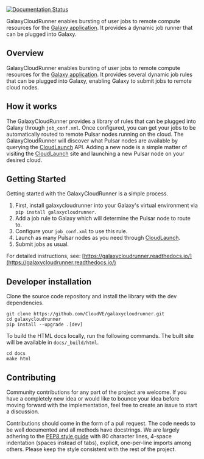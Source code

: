 [![Documentation Status](https://readthedocs.org/projects/galaxycloudrunner/badge/?version=latest)](http://galaxycloudrunner.readthedocs.org/en/latest/?badge=latest)

GalaxyCloudRunner enables bursting of user jobs to remote compute resources for
the [Galaxy application](https://galaxyproject.org/). It provides a dynamic job
runner that can be plugged into Galaxy.

## Overview

GalaxyCloudRunner enables bursting of user jobs to remote compute
resources for the [Galaxy application](https://galaxyproject.org/).
It provides several dynamic job rules that can be plugged into Galaxy,
enabling Galaxy to submit jobs to remote cloud nodes.

## How it works

The GalaxyCloudRunner provides a library of rules that can be plugged
into Galaxy through `job_conf.xml`. Once configured, you can get your
jobs to be automatically routed to remote Pulsar nodes running on the
cloud. The GalaxyCloudRunner will discover what Pulsar nodes are
available by querying the [CloudLaunch](https://launch.usegalaxy.org/) API.
Adding a new node is a simple matter of visiting the
[CloudLaunch](https://launch.usegalaxy.org/) site and launching a new
Pulsar node on your desired cloud.

## Getting Started

Getting started with the GalaxyCloudRunner is a simple process.

1.  First, install galaxycloudrunner into your Galaxy's virtual
    environment via `pip install galaxycloudrunner`.
2.  Add a job rule to Galaxy which will determine the Pulsar node to
    route to.
3.  Configure your `job_conf.xml` to use this rule.
4.  Launch as many Pulsar nodes as you need through
    [CloudLaunch](https://launch.usegalaxy.org/).
5.  Submit jobs as usual.

For detailed instructions, see:
[https://galaxycloudrunner.readthedocs.io/](https://galaxycloudrunner.readthedocs.io/)

## Developer installation

Clone the source code repository and install the library with the dev
dependencies.

```
git clone https://github.com/CloudVE/galaxycloudrunner.git
cd galaxycloudrunner
pip install --upgrade .[dev]
```

To build the HTML docs locally, run the following commands. The built site will
be available in `docs/_build/html`.

```
cd docs
make html
```

## Contributing
Community contributions for any part of the project are welcome. If you have
a completely new idea or would like to bounce your idea before moving forward
with the implementation, feel free to create an issue to start a discussion.

Contributions should come in the form of a pull request. The code needs to be
well documented and all methods have docstrings. We are largely adhering to the
[PEP8 style guide](https://www.python.org/dev/peps/pep-0008/) with 80 character
lines, 4-space indentation (spaces instead of tabs), explicit, one-per-line
imports among others. Please keep the style consistent with the rest of the
project.
